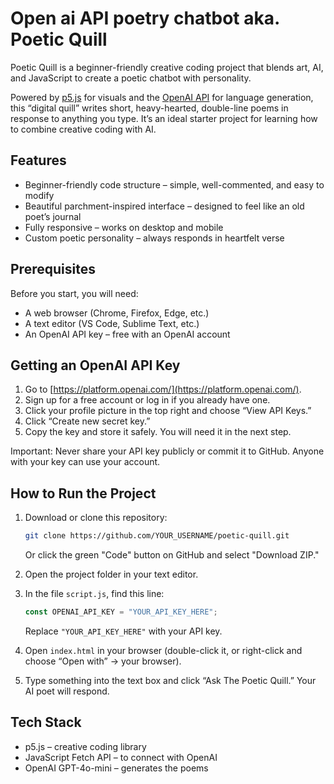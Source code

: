 
# Open ai API poetry chatbot aka. Poetic Quill

Poetic Quill is a beginner-friendly creative coding project that blends art, AI, and JavaScript to create a poetic chatbot with personality.

Powered by [p5.js](https://p5js.org/) for visuals and the [OpenAI API](https://platform.openai.com/) for language generation, this “digital quill” writes short, heavy-hearted, double-line poems in response to anything you type. It’s an ideal starter project for learning how to combine creative coding with AI.

## Features

* Beginner-friendly code structure – simple, well-commented, and easy to modify
* Beautiful parchment-inspired interface – designed to feel like an old poet’s journal
* Fully responsive – works on desktop and mobile
* Custom poetic personality – always responds in heartfelt verse

## Prerequisites

Before you start, you will need:

* A web browser (Chrome, Firefox, Edge, etc.)
* A text editor (VS Code, Sublime Text, etc.)
* An OpenAI API key – free with an OpenAI account

## Getting an OpenAI API Key

1. Go to [https://platform.openai.com/](https://platform.openai.com/).
2. Sign up for a free account or log in if you already have one.
3. Click your profile picture in the top right and choose “View API Keys.”
4. Click “Create new secret key.”
5. Copy the key and store it safely. You will need it in the next step.

Important: Never share your API key publicly or commit it to GitHub. Anyone with your key can use your account.

## How to Run the Project

1. Download or clone this repository:

   ```bash
   git clone https://github.com/YOUR_USERNAME/poetic-quill.git
   ```

   Or click the green "Code" button on GitHub and select "Download ZIP."

2. Open the project folder in your text editor.

3. In the file `script.js`, find this line:

   ```javascript
   const OPENAI_API_KEY = "YOUR_API_KEY_HERE";
   ```

   Replace `"YOUR_API_KEY_HERE"` with your API key.

4. Open `index.html` in your browser (double-click it, or right-click and choose “Open with” → your browser).

5. Type something into the text box and click “Ask The Poetic Quill.” Your AI poet will respond.

## Tech Stack

* p5.js – creative coding library
* JavaScript Fetch API – to connect with OpenAI
* OpenAI GPT-4o-mini – generates the poems

